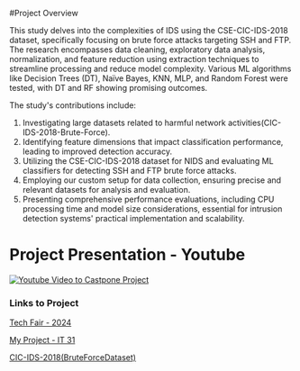 #Project Overview

This study delves into the complexities of IDS using the CSE-CIC-IDS-2018 dataset, specifically focusing 
on brute force attacks targeting SSH and FTP. The research encompasses data cleaning, exploratory 
data analysis, normalization, and feature reduction using extraction techniques to streamline processing 
and reduce model complexity. Various ML algorithms like Decision Trees (DT), Naïve Bayes, KNN, MLP, 
and Random Forest were tested, with DT and RF showing promising outcomes.

The study's contributions include:

1. Investigating large datasets related to harmful network activities(CIC-IDS-2018-Brute-Force).
2. Identifying feature dimensions that impact classification performance, leading to improved 
detection accuracy.
3. Utilizing the CSE-CIC-IDS-2018 dataset for NIDS and evaluating ML classifiers for detecting SSH 
and FTP brute force attacks.
4. Employing our custom setup for data collection, ensuring precise and relevant datasets for 
analysis and evaluation.
5. Presenting comprehensive performance evaluations, including CPU processing time and model 
size considerations, essential for intrusion detection systems' practical implementation and 
scalability.



# Project Presentation - Youtube
[![Youtube Video to Castpone Project](https://img.youtube.com/vi/xNbwOLb--6Y/0.jpg)](https://www.youtube.com/watch?v=xNbwOLb--6Y)

### Links to Project
[Tech Fair - 2024](https://www.acadiate.com/ee/SETAS/Student_Projects)

[My Project - IT 31](https://www.acadiate.com/ee/SETAS/IT_Projects3?view=std&showcase=199254404)

[CIC-IDS-2018(BruteForceDataset)](https://drive.google.com/file/d/1RFtdp1lcwQOcmmk_g3Tf2Std7gCVULii/view?usp=drive_link)

